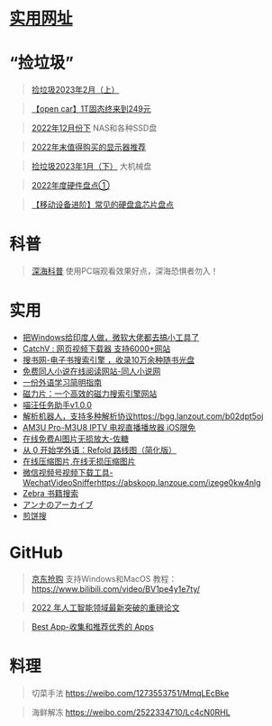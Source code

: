 # [实用网址](https://github.com/noteMay/blog/issues/27)

# “捡垃圾”

> [捡垃圾2023年2月（上）](https://mp.weixin.qq.com/s/G1ZsdZVoYQzLanbXP40kbw)

> [【open car】1T固态终来到249元](https://mp.weixin.qq.com/s/yyDCILA60m7dGU6o4TUVBg)

> [2022年12月份下](https://mp.weixin.qq.com/s/XJw6ugHlFRhPxqn-pl68CA)
NAS和各种SSD盘

> [2022年末值得购买的显示器推荐](https://mp.weixin.qq.com/s/W-RnnF9k74ik84mKANVAUA)

> [捡垃圾2023年1月（下）](https://mp.weixin.qq.com/s/K1kTwEj4rp5ph9DWm3y0yg)
大机械盘

> [2022年度硬件盘点①](https://mp.weixin.qq.com/s/_Kbfz39yMJA4ymX9BCELyg)

> [【移动设备进阶】常见的硬盘盒芯片盘点](https://mp.weixin.qq.com/s/iHpAsPdqhbK9T_srF_ESIA)

# 科普

> [深海科普](https://neal.fun/deep-sea/)
使用PC端观看效果好点，深海恐惧者勿入！

# 实用

- [把Windows给印度人做，微软大佬都去搞小工具了](https://mp.weixin.qq.com/s/nhSpEC0BCVeVC_o6f8OZ9Q)
- [CatchV : 网页视频下载器 支持6000+网站](https://catchv.fooish.com/)
- [搜书网-电子书搜索引擎 ，收录10万余种随书光盘](https://www.soushu.vip/)
- [免费同人小说在线阅读网站-同人小说网](https://www.trxs.cc/)
- [一份外语学习简明指南](https://wuyagege.substack.com/p/c51)
- [磁力片：一个高效的磁力搜索引擎网站](https://p7.btapp.cc/)
- [喵汪任务助手v1.0.0](https://www.ahhhhfs.com/35964/)
- [解析机器人，支持多种解析协议](https://www.ahhhhfs.com/35901/)<https://bgg.lanzout.com/b02dpt5oj>
- [AM3U Pro-M3U8 IPTV 电视直播播放器 iOS限免](https://apps.apple.com/cn/app/am3u-pro/id6443737201)
- [在线免费AI图片无损放大-佐糖](https://picwish.cn/image-enlarger)
- [从 0 开始学外语：Refold 路线图（简化版）](https://zhuanlan.zhihu.com/p/585666622)
- [在线压缩图片,在线无损压缩图片](https://www.bejson.com/ui/compress_img/)
- [微信视频号视频下载工具- WechatVideoSniffer](https://github.com/xuncv/WechatVideoSniffer)<https://abskoop.lanzoue.com/izege0kw4nlg>
- [Zebra 书籍搜索](https://zebra.9farm.com/)
- [アンナのアーカイブ](https://ja.annas-archive.org/)
- [煎饼搜](https://www.jbsou.cn/)

# GitHub

> [京东抢购](https://github.com/zas023/JdBuyer)
支持Windows和MacOS
教程：https://www.bilibili.com/video/BV1pe4y1e7ty/

> [2022 年人工智能领域最新突破的重磅论文](https://github.com/louisfb01/best_AI_papers_2022)

> [Best App-收集和推荐优秀的 Apps](https://github.com/hzlzh/Best-App)

# 料理

> 切菜手法
<https://weibo.com/1273553751/MmqLEcBke>

> 海鲜解冻
<https://weibo.com/2522334710/Lc4cN0RHL>